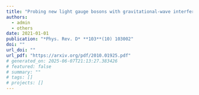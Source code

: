 ```yaml
---
title: "Probing new light gauge bosons with gravitational-wave interferometers using an adapted semi-coherent method"
authors:
  - admin
  - others
date: 2021-01-01
publication: "*Phys. Rev. D* **103**(10) 103002"
doi: ""
url_doi: ""
url_pdf: "https://arxiv.org/pdf/2010.01925.pdf"
# generated_on: 2025-06-07T21:13:27.383426
# featured: false
# summary: ""
# tags: []
# projects: []
---
```

